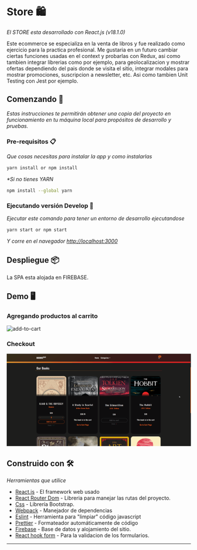 # Store 🛍️

_El STORE esta desarrollado con React.js (v18.1.0)_

Este ecommerce se especializa en la venta de libros y fue realizado como ejercicio para la practica profesional. Me gustaria en un futuro cambiar ciertas funciones usadas en el context y probarlas con Redux, asi como tambien integrar librerias como por ejemplo, para geolocalizacion y mostrar ofertas dependiendo del pais donde se visita el sitio, integrar modales para mostrar promociones, suscripcion a newsletter, etc. Asi como tambien Unit Testing con Jest por ejemplo.

## Comenzando 🚀

_Estas instrucciones te permitirán obtener una copia del proyecto en funcionamiento en tu máquina local para propósitos de desarrollo y pruebas._

### Pre-requisitos 📋

_Que cosas necesitas para instalar la app y como instalarlas_

```bash
yarn install or npm install
```

_\*Si no tienes YARN_

```bash
npm install --global yarn
```

### Ejecutando versión Develop 🔧

_Ejecutar este comando para tener un entorno de desarrollo ejecutandose_

```bash
yarn start or npm start
```

_Y corre en el navegador [http://localhost:3000](http://localhost:3000)_

## Despliegue 📦

La SPA esta alojada en FIREBASE.

<!-- - [books-store](https://shoes-store-coder.netlify.app/) -->

## Demo 🖥️

### Agregando productos al carrito

![add-to-cart](./addToCart.gif)

### Checkout

![checkout](./checkout.gif)

## Construido con 🛠️

_Herramientas que utilice_

- [React.js](https://nextjs.org/) - El framework web usado
- [React Router Dom](https://reactrouter.com/) - Libreria para manejar las rutas del proyecto.
- [Css](https://getbootstrap.com/) - Librería Bootstrap.
- [Webpack](https://rometools.github.io/rome/) - Manejador de dependencias
- [Eslint](https://eslint.org/) - Herramienta para "limpiar" código javascript
- [Prettier](https://prettier.io/) - Formateador automáticamente de código
- [Firebase](https://firebase.google.com/) - Base de datos y alojamiento del sitio.
- [React hook form](https://react-hook-form.com/) - Para la validacion de los formularios.

---
